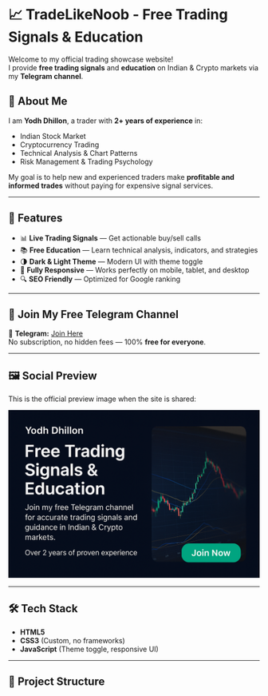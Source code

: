# 📈 TradeLikeNoob - Free Trading Signals & Education

Welcome to my official trading showcase website!  
I provide **free trading signals** and **education** on Indian & Crypto markets via my **Telegram channel**.

## 🌟 About Me
I am **Yodh Dhillon**, a trader with **2+ years of experience** in:
- Indian Stock Market
- Cryptocurrency Trading
- Technical Analysis & Chart Patterns
- Risk Management & Trading Psychology

My goal is to help new and experienced traders make **profitable and informed trades** without paying for expensive signal services.

---

## 🚀 Features
- 📊 **Live Trading Signals** — Get actionable buy/sell calls
- 📚 **Free Education** — Learn technical analysis, indicators, and strategies
- 🌗 **Dark & Light Theme** — Modern UI with theme toggle
- 📱 **Fully Responsive** — Works perfectly on mobile, tablet, and desktop
- 🔍 **SEO Friendly** — Optimized for Google ranking

---

## 📌 Join My Free Telegram Channel
💬 **Telegram:** [Join Here](https://t.me/TradeLikeNoob_21)  
No subscription, no hidden fees — 100% **free for everyone**.

---

## 🖼 Social Preview
This is the official preview image when the site is shared:

![Social Preview](social-preview.png)

---

## 🛠 Tech Stack
- **HTML5**
- **CSS3** (Custom, no frameworks)
- **JavaScript** (Theme toggle, responsive UI)

---

## 📂 Project Structure
